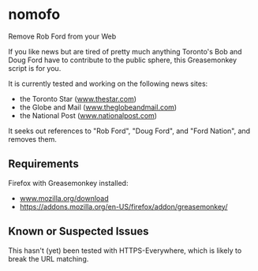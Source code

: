 nomofo
======

Remove Rob Ford from your Web

If you like news but are tired of pretty much anything Toronto's Bob and Doug
Ford have to contribute to the public sphere, this Greasemonkey script is for
you.

It is currently tested and working on the following news sites:
  - the Toronto Star (www.thestar.com)
  - the Globe and Mail (www.theglobeandmail.com)
  - the National Post (www.nationalpost.com)

It seeks out references to "Rob Ford", "Doug Ford", and "Ford Nation", and
removes them.

Requirements
------------
Firefox with Greasemonkey installed:
  - www.mozilla.org/download
  - https://addons.mozilla.org/en-US/firefox/addon/greasemonkey/

Known or Suspected Issues
-------------------------
This hasn't (yet) been tested with HTTPS-Everywhere, which is likely to break
the URL matching.
